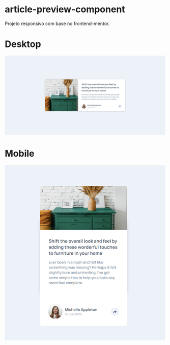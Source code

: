 # article-preview-component
Projeto responsivo com base no frontend-mentor.

# Desktop
![banner-desktop](https://github.com/lucasrbezerra/article-preview-component/blob/master/img/banner-desktop.png)

# Mobile 
![banner-mobile](https://github.com/lucasrbezerra/article-preview-component/blob/master/img/banner-mobile.png)

